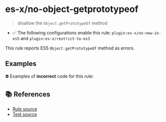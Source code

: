 # es-x/no-object-getprototypeof
> disallow the `Object.getPrototypeOf` method

- ✅ The following configurations enable this rule: `plugin:es-x/no-new-in-es5` and `plugin:es-x/restrict-to-es3`

This rule reports ES5 `Object.getPrototypeOf` method as errors.

## Examples

⛔ Examples of **incorrect** code for this rule:

<eslint-playground type="bad" code="/*eslint es-x/no-object-getprototypeof: error */
var proto = Object.getPrototypeOf(obj)
" />

## 📚 References

- [Rule source](https://github.com/ota-meshi/eslint-plugin-es-x/blob/v5.0.0/lib/rules/no-object-getprototypeof.js)
- [Test source](https://github.com/ota-meshi/eslint-plugin-es-x/blob/v5.0.0/tests/lib/rules/no-object-getprototypeof.js)
